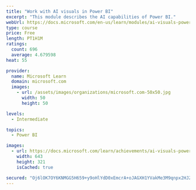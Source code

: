```yaml
---
title: "Work with AI visuals in Power BI"
excerpt: "This module describes the AI capabilities of Power BI."
webUrl: https://docs.microsoft.com/en-us/learn/modules/ai-visuals-power-bi/
type: course
price: Free
length: PT1H1M
ratings:
  count: 696
  average: 4.679598
heat: 55

provider:
  name: Microsoft Learn
  domain: microsoft.com
  images:
    - url: /assets/images/organizations/microsoft.com-50x50.jpg
      width: 50
      height: 50

levels:
  - Intermediate

topics:
  - Power BI

images:
  - url: https://docs.microsoft.com/learn/achievements/ai-visuals-power-bi-social.png
    width: 643
    height: 321
    isCached: true

secured: "Oj6lOK7OY6KNMGG5H659+y9oHlYdD0xEmcrA+oJAGXH1YVakMe3M9qnpx2HJZJtbU2ArDq6OfK9IQVsXkOpYLed7kpiasD7doCL+KPIXNyJYTOKitH6MSwb2CyqYVo2tfXQdlbQm3Q5t/0fjGN4zuw6xwAZyryrS/PFCHcH9UEZ2sYEMz0UUGJfUDhMDulEeNGa07OM5Nj3SBGjv3EyZJpRVvutd+ihk5RGz3IKU0J0ItIFgufbHREOI4lYgEqIAPJcNXewKu5UsHZkuL52UfhfErdXjb6Z0Ig8sZTZDHxqum7Y/6cCrc55Rz8OOGdRy8SkOV4qvsMqqh1nHV4uwAgmQtKYhzauwA7fqdaboxDRS6HEMlxSc/8Ee35tRM3lgsP5FUlSZPMuDZ/cBHbvnfZcLhl/LZFlohJsk4XkCQ6k=;02weSlBOCNoScsCP6M6hmQ=="
---
```


